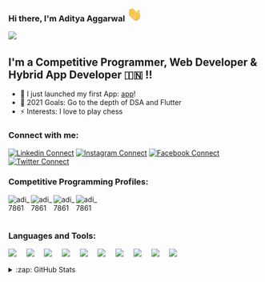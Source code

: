 ### Hi there, I'm Aditya Aggarwal <img src="https://raw.githubusercontent.com/ABSphreak/ABSphreak/master/gifs/Hi.gif" width="30px">


![](https://komarev.com/ghpvc/?username=aditya-786&color=blue)

<!-- [![Linkedin Connect](https://img.shields.io/badge/LinkedIn-0077B5?style=for-the-badge&logo=linkedin&logoColor=white)](https://www.linkedin.com/in/aditya7861/)
 -->

## I'm a Competitive Programmer, Web Developer & Hybrid App Developer 🇮🇳 !!

- 🔭 I just launched my first App: [app]!
- 🥅 2021 Goals: Go to the depth of DSA and Flutter
- ⚡ Interests: I love to play chess 


### Connect with me:

[![Linkedin Connect](https://img.shields.io/badge/LinkedIn-0077B5?style=for-the-badge&logo=linkedin&logoColor=white)](https://www.linkedin.com/in/aditya7861/)
[![Instagram Connect](https://img.shields.io/badge/Instagram-E4405F?style=for-the-badge&logo=instagram&logoColor=white)](https://www.instagram.com/adi__7861/)
[![Facebook Connect](https://img.shields.io/badge/Facebook-1877F2?style=for-the-badge&logo=facebook&logoColor=white)](https://www.facebook.com/adi7861)
[![Twitter Connect](https://img.shields.io/badge/Twitter-1DA1F2?style=for-the-badge&logo=twitter&logoColor=white
)](https://twitter.com/adi_7861)

### Competitive Programming Profiles:
[<img align="left" alt="adi_7861" width="45px" target="_blank" src="https://www.codechef.com/sites/default/files/uploads/pictures/811b20a47eac52b10c90ab82e0628e21.png" />][codechef]
&nbsp;&nbsp;&nbsp;&nbsp;&nbsp;[<img align="left" alt="adi_7861" height="45px" width="45px" src="https://phantomhieve.github.io/profile/img/codeforces.png" />][codeforces]&nbsp;&nbsp;&nbsp;&nbsp;&nbsp;
[<img align="left" alt="adi_7861" width="45px" src="https://upload.wikimedia.org/wikipedia/commons/4/40/HackerRank_Icon-1000px.png" />][hackerrank]&nbsp;&nbsp;&nbsp;&nbsp;&nbsp;
[<img align="left" alt="adi_7861" width="45px" src="https://www.stopstalk.com/static/images/stopstalk-logo.png" />][stopstalk]


<br/>

### Languages and Tools:
<img src = 'https://qph.fs.quoracdn.net/main-qimg-48b7a3d8958565e7aa3ad4dbf2312770.webp' width='52'/>&nbsp;&nbsp;&nbsp;&nbsp;&nbsp;<img src = 'https://github.com/MarikIshtar007/MarikIshtar007/blob/master/images/flutter-logo.svg' width='38'/>&nbsp;&nbsp;&nbsp;&nbsp;&nbsp;<img src = 'https://upload.wikimedia.org/wikipedia/commons/thumb/7/7e/Dart-logo.png/768px-Dart-logo.png' width='45'/>&nbsp;&nbsp;&nbsp;&nbsp;&nbsp;<img src = 'https://rudderstack.com/wp-content/uploads/2020/04/firebase-logo.png' width='45'/>&nbsp;&nbsp;&nbsp;&nbsp;&nbsp;<img src = 'https://github.com/MarikIshtar007/MarikIshtar007/blob/master/images/cpp.svg' width='45'/>&nbsp;&nbsp;&nbsp;&nbsp;&nbsp;<img src='https://upload.wikimedia.org/wikipedia/commons/thumb/c/c3/Python-logo-notext.svg/768px-Python-logo-notext.svg.png' width='45'>&nbsp;&nbsp;&nbsp;&nbsp;&nbsp;<img src = 'https://github.com/MarikIshtar007/MarikIshtar007/blob/master/images/html.svg' width='45'/>&nbsp;&nbsp;&nbsp;&nbsp;&nbsp;<img src = 'https://github.com/MarikIshtar007/MarikIshtar007/blob/master/images/css.svg' width='45'/>&nbsp;&nbsp;&nbsp;&nbsp;&nbsp;<img src = 'https://github.com/MarikIshtar007/MarikIshtar007/blob/master/images/js.svg' width='45'/>&nbsp;&nbsp;&nbsp;&nbsp;&nbsp;<img src = 'https://github.com/MarikIshtar007/MarikIshtar007/blob/master/images/git.svg' width='45'/>
 

<details>
  <summary>:zap: GitHub Stats</summary>

  <img align="left" alt="Aditya Aggarwal GitHub Stats" src="https://github-readme-stats.aditya-786.vercel.app/api?username=aditya-786&show_icons=true&hide_border=true" />

</details>

[codechef]: https://www.codechef.com/users/adi_7861
[codeforces]: https://codeforces.com/profile/Adi_7861
[hackerrank]: https://codeforces.com/profile/Adi_7861
[stopstalk]: https://www.stopstalk.com/user/profile/adi_7861
[app]: https://www.amazon.com/dp/B08SWTWY1H/ref=apps_sf_sta
